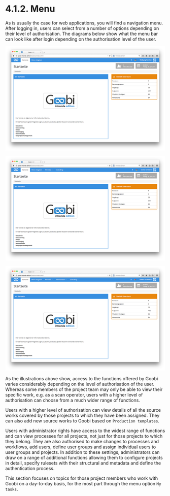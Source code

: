 # 4.1.2. Menu

As is usually the case for web applications, you will find a navigation menu. After logging in, users can select from a number of options depending on their level of authorisation. The diagrams below show what the menu bar can look like after login depending on the authorisation level of the user. 

![Menu for users with basic authorisation](../../.gitbook/assets/02d.png)

![Menu for users with an extended authorisation level](../../.gitbook/assets/005d-1.png)

![Menu for users with administrator rights](../../.gitbook/assets/006d.png)

As the illustrations above show, access to the functions offered by Goobi varies considerably depending on the level of authorisation of the user. Whereas some members of the project team may only be able to view their specific work, e.g. as a scan operator, users with a higher level of authorisation can choose from a much wider range of functions.

Users with a higher level of authorisation can view details of all the source works covered by those projects to which they have been assigned. They can also add new source works to Goobi based on `Production templates`.

Users with administrator rights have access to the widest range of functions and can view processes for all projects, not just for those projects to which they belong. They are also authorised to make changes to processes and workflows, add users, define user groups and assign individual users to user groups and projects. In addition to these settings, administrators can draw on a range of additional functions allowing them to configure projects in detail, specify rulesets with their structural and metadata and define the authentication process.

This section focuses on topics for those project members who work with Goobi on a day-to-day basis, for the most part through the menu option `My tasks`.

